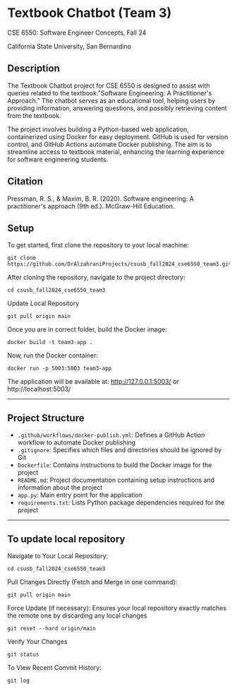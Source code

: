 # Textbook Chatbot (Team 3)

CSE 6550: Software Engineer Concepts, Fall 24

California State University, San Bernardino
## Description
The Textbook Chatbot project for CSE 6550 is designed to assist with queries related to the textbook."Software Engineering: A Practitioner's Approach." The chatbot serves as an educational tool, helping users by providing information, answering questions, and possibly retrieving content from the textbook.

The project involves building a Python-based web application, containerized using Docker for easy deployment. GitHub is used for version control, and GitHub Actions automate Docker publishing. The aim is to streamline access to textbook material, enhancing the learning experience for software engineering students.

## Citation
Pressman, R. S., & Maxim, B. R. (2020). Software engineering: A practitioner's approach (9th ed.). McGraw-Hill Education.


## Setup
To get started, first clone the repository to your local machine:
```
git clone https://github.com/DrAlzahraniProjects/csusb_fall2024_cse6550_team3.git
```

After cloning the repository, navigate to the project directory:
```
cd csusb_fall2024_cse6550_team3
```

Update Local Repository
```
git pull origin main
```

Once you are in correct folder, build the Docker image:
```
docker build -t team3-app .
```

Now, run the Docker container:
```
docker run -p 5003:5003 team3-app
```
The application will be available at: http://127.0.0.1:5003/ or http://localhost:5003/

---
## Project Structure

- `.github/workflows/docker-publish.yml`: Defines a GitHub Action workflow to automate Docker publishing
- `.gitignore`: Specifies which files and directories should be ignored by Git
- `Dockerfile`: Contains instructions to build the Docker image for the project
- `README.md`: Project documentation containing setup instructions and information about the project
- `app.py`: Main entry point for the application
- `requirements.txt`: Lists Python package dependencies required for the project

---
## To update local repository

Navigate to Your Local Repository:

```
cd csusb_fall2024_cse6550_team3
```

Pull Changes Directly (Fetch and Merge in one command): 
```
git pull origin main
```
 Force Update (if necessary): Ensures your local repository exactly matches the remote one by discarding any local changes
```
git reset --hard origin/main
```
Verify Your Changes
```
git status
```
To View Recent Commit History:
```
git log
```
